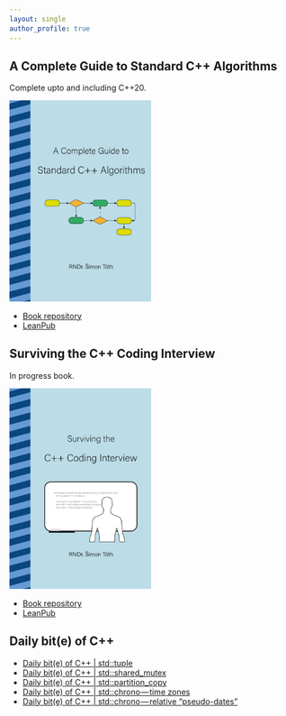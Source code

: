 ```yaml
---
layout: single
author_profile: true
---
```


## A Complete Guide to Standard C++ Algorithms

Complete upto and including C++20.

[<img src="assets/images/book_algorithms_cover.png" width="50%">](https://leanpub.com/cpp-algorithms-guide)

- [Book repository](https://github.com/HappyCerberus/book-cpp-algorithms)
- [LeanPub](https://leanpub.com/cpp-algorithms-guide)

## Surviving the C++ Coding Interview

In progress book.

[<img src="assets/images/book_coding_interview_cover.png" width="50%">](https://leanpub.com/cpp-coding-interview)

- [Book repository](https://leanpub.com/cpp-coding-interview)
- [LeanPub](https://leanpub.com/cpp-coding-interview)

## Daily bit(e) of C++

<ul>
<!-- SUBSTACK:START --><li><a href="https://medium.com/@simontoth/daily-bit-e-of-c-std-tuple-77aa693362fc?source=rss-1e1de1006a93------2">Daily bit&lpar;e&rpar; of C++ | std::tuple</a></li><li><a href="https://medium.com/@simontoth/daily-bit-e-of-c-std-shared-mutex-e0a7c5c44b14?source=rss-1e1de1006a93------2">Daily bit&lpar;e&rpar; of C++ | std::shared_mutex</a></li><li><a href="https://medium.com/@simontoth/daily-bit-e-of-c-std-partition-copy-5d80784d654f?source=rss-1e1de1006a93------2">Daily bit&lpar;e&rpar; of C++ | std::partition_copy</a></li><li><a href="https://medium.com/@simontoth/daily-bit-e-of-c-std-chrono-time-zones-6397b77e4761?source=rss-1e1de1006a93------2">Daily bit&lpar;e&rpar; of C++ | std::chrono — time zones</a></li><li><a href="https://medium.com/@simontoth/daily-bit-e-of-c-std-chrono-relative-pseudo-dates-c66926b7283b?source=rss-1e1de1006a93------2">Daily bit&lpar;e&rpar; of C++ | std::chrono — relative “pseudo-dates”</a></li><!-- SUBSTACK:END -->
</ul>